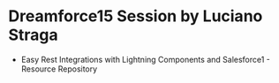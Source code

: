 # Dreamforce15 Session by Luciano Straga 
 - Easy Rest Integrations with Lightning Components and Salesforce1 - Resource Repository

